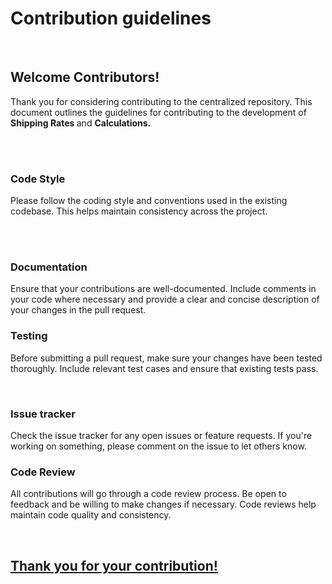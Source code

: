 <h1>Contribution guidelines</h1>
<br>
<h2>Welcome Contributors!</h2>
<p> Thank you for considering contributing to the centralized repository. This document outlines the guidelines for contributing to the development of <b>Shipping Rates </b>and <b>Calculations.</b></p>

<br>
<br>
<h3> Code Style</h3>
<p>Please follow the coding style and conventions used in the existing codebase. This helps maintain consistency across the project. </p>
<br>
<br>
<h3>Documentation</h3>
<p>Ensure that your contributions are well-documented. Include comments in your code where necessary and provide a clear and concise description of your changes in the pull request. </p>

<h3>Testing</h3>
<p>Before submitting a pull request, make sure your changes have been tested thoroughly. Include relevant test cases and ensure that existing tests pass. </p>

<br>
<h3>Issue tracker</h3>
<p>Check the issue tracker for any open issues or feature requests. If you're working on something, please comment on the issue to let others know. </p>

<h3>Code Review</h3>
<p> All contributions will go through a code review process. Be open to feedback and be willing to make changes if necessary. Code reviews help maintain code quality and consistency. </p>
<br>
<h2><b><u>Thank you for your contribution!</b></h2>
